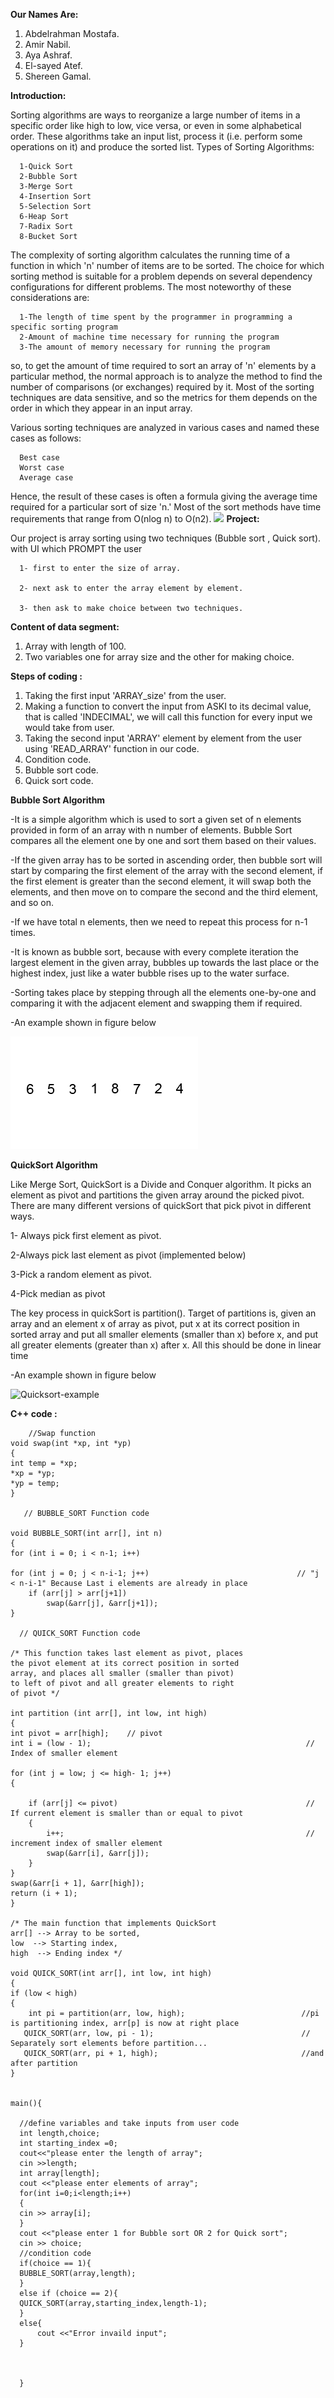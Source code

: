 **Our Names Are:**

  1. Abdelrahman Mostafa.
  2. Amir Nabil.
  3. Aya Ashraf.
  4. El-sayed Atef.
  5. Shereen Gamal.

**Introduction:**

  Sorting algorithms are ways to reorganize a large number of items in a specific order like high to low, vice versa, or even in some alphabetical order.
  These algorithms take an input list, process it (i.e. perform some operations on it) and produce the sorted list.
  Types of Sorting Algorithms:
      
      1-Quick Sort
      2-Bubble Sort
      3-Merge Sort
      4-Insertion Sort
      5-Selection Sort
      6-Heap Sort
      7-Radix Sort
      8-Bucket Sort
  The complexity of sorting algorithm calculates the running time of a function in which 'n' number of items are to be sorted. The choice for which sorting method is suitable
  for a problem depends on several dependency configurations for different problems. The most noteworthy of these considerations are:
  
      1-The length of time spent by the programmer in programming a specific sorting program
      2-Amount of machine time necessary for running the program
      3-The amount of memory necessary for running the program
      
   so, to get the amount of time required to sort an array of 'n' elements by a particular method, the normal approach is to analyze the method to find the number of comparisons
   (or exchanges) required by it. Most of the sorting techniques are data sensitive, and so the metrics for them depends on the order in which they appear in an input array.
      
   Various sorting techniques are analyzed in various cases and named these cases as follows:

      Best case
      Worst case
      Average case
  Hence, the result of these cases is often a formula giving the average time required for a particular sort of size 'n.' Most of the sort methods have time requirements that
  range from O(nlog n) to O(n2).
 ![](https://i.stack.imgur.com/GylD4.jpg)
**Project:**

  Our project is array sorting using two techniques (Bubble sort , Quick sort).
    with UI which PROMPT the user  
    
      1- first to enter the size of array.
      
      2- next ask to enter the array element by element.
      
      3- then ask to make choice between two techniques.
      
    
**Content of data segment:**
  1. Array with length of 100.
  2. Two variables one for array size and the other for making choice.
    
**Steps of  coding :**
  1. Taking the first input 'ARRAY_size' from the user.
  2. Making a function to convert the input from ASKI to its decimal value, that is called 'INDECIMAL', we will call this function for every input we would take from user.
  3. Taking the second input 'ARRAY' element by element from the user using 'READ_ARRAY' function in our code.
  4. Condition code.
  6. Bubble sort code.
  7. Quick sort code.
  
**Bubble Sort Algorithm**


  -It is a simple algorithm which is used to sort a given set of n elements provided in form of an array with n number of elements. Bubble Sort compares all the element one by   one and sort them based on their values.
  
  -If the given array has to be sorted in ascending order, then bubble sort will start by comparing the first element of the array with the second element, if the first element
   is greater than the second element, it will swap both the elements, and then move on to compare the second and the third element, and so on.
   
   -If we have total n elements, then we need to repeat this process for n-1 times.
   
   -It is known as bubble sort, because with every complete iteration the largest element in the given array, bubbles up towards the last place or the highest index, just like a water bubble rises up to the water surface.
   
  -Sorting takes place by stepping through all the elements one-by-one and comparing it with the adjacent element and swapping them if required.
  
  -An example shown in figure below
  
  ![](Images/Bubble-sort-example.gif)

**QuickSort Algorithm**


Like Merge Sort, QuickSort is a Divide and Conquer algorithm. It picks an element as pivot and partitions the given array around the picked pivot. There are many different versions of quickSort that pick pivot in different ways.   

1-  Always pick first element as pivot.

2-Always pick last element as pivot (implemented below)

3-Pick a random element as pivot.

4-Pick median as pivot
 
The key process in quickSort is partition(). Target of partitions is, given an array and an element x of array as pivot, put x at its correct position in sorted array and put all smaller elements (smaller than x) before x, and put all greater elements (greater than x) after x. All this should be done in linear time
 
 -An example shown in figure below
 
 
![Quicksort-example](https://user-images.githubusercontent.com/76921794/104107197-5d97a980-526f-11eb-93d6-a98e8372d04b.gif)


  
**C++ code :**

     
     
        //Swap function
    void swap(int *xp, int *yp) 
    { 
    int temp = *xp; 
    *xp = *yp; 
    *yp = temp; 
    }
    
       // BUBBLE_SORT Function code 
       
    void BUBBLE_SORT(int arr[], int n)  
    {  
    for (int i = 0; i < n-1; i++)      
    
    for (int j = 0; j < n-i-1; j++)                                 // "j < n-i-1" Because Last i elements are already in place  
        if (arr[j] > arr[j+1])  
            swap(&arr[j], &arr[j+1]);  
    }  
  
      // QUICK_SORT Function code
      
    /* This function takes last element as pivot, places 
    the pivot element at its correct position in sorted 
    array, and places all smaller (smaller than pivot) 
    to left of pivot and all greater elements to right 
    of pivot */
    
    int partition (int arr[], int low, int high) 
    { 
    int pivot = arr[high];    // pivot 
    int i = (low - 1);                                                // Index of smaller element 
  
    for (int j = low; j <= high- 1; j++) 
    { 

        if (arr[j] <= pivot)                                          // If current element is smaller than or equal to pivot 
        { 
            i++;                                                      // increment index of smaller element 
            swap(&arr[i], &arr[j]); 
        } 
    } 
    swap(&arr[i + 1], &arr[high]); 
    return (i + 1); 
    } 
  
    /* The main function that implements QuickSort 
    arr[] --> Array to be sorted, 
    low  --> Starting index, 
    high  --> Ending index */
    
    void QUICK_SORT(int arr[], int low, int high) 
    { 
    if (low < high) 
    { 
        int pi = partition(arr, low, high);                          //pi is partitioning index, arr[p] is now at right place 
       QUICK_SORT(arr, low, pi - 1);                                 // Separately sort elements before partition...
       QUICK_SORT(arr, pi + 1, high);                                //and after partition 
    } 

    
    main(){
  
      //define variables and take inputs from user code 
      int length,choice;
      int starting_index =0;
      cout<<"please enter the length of array";
      cin >>length;
      int array[length];
      cout <<"please enter elements of array";
      for(int i=0;i<length;i++)
      {
      cin >> array[i];
      }
      cout <<"please enter 1 for Bubble sort OR 2 for Quick sort";
      cin >> choice;
      //condition code
      if(choice == 1){
      BUBBLE_SORT(array,length);
      }
      else if (choice == 2){ 
      QUICK_SORT(array,starting_index,length-1);
      }
      else{
          cout <<"Error invaild input";
      }
  
  
  
      }
  
  
  

